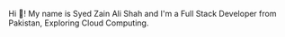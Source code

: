 <p align="left">Hi 👋! My name is Syed Zain Ali Shah and I'm a Full Stack Developer from Pakistan, Exploring Cloud Computing.</p>
